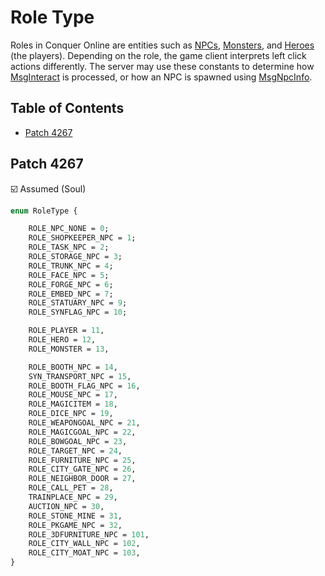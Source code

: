 # Role Type

Roles in Conquer Online are entities such as [NPCs](../renderers/npc.md), [Monsters](../renderers/monster.md), and [Heroes](../renderers/hero.md) (the players). Depending on the role, the game client interprets left click actions differently. The server may use these constants to determine how [MsgInteract](../network/messages/msginteract.md) is processed, or how an NPC is spawned using [MsgNpcInfo](../network/messages/msgnpcinfo.md).

## Table of Contents

* [Patch 4267](#patch-4267)

## Patch 4267

☑️ Assumed (Soul)

```proto
enum RoleType {

    ROLE_NPC_NONE = 0;
    ROLE_SHOPKEEPER_NPC = 1;
    ROLE_TASK_NPC = 2;
    ROLE_STORAGE_NPC = 3;
    ROLE_TRUNK_NPC = 4;
    ROLE_FACE_NPC = 5;
    ROLE_FORGE_NPC = 6;
    ROLE_EMBED_NPC = 7;
    ROLE_STATUARY_NPC = 9;
    ROLE_SYNFLAG_NPC = 10;

    ROLE_PLAYER = 11,
    ROLE_HERO = 12,
    ROLE_MONSTER = 13,

    ROLE_BOOTH_NPC = 14,
    SYN_TRANSPORT_NPC = 15,
    ROLE_BOOTH_FLAG_NPC = 16,
    ROLE_MOUSE_NPC = 17,
    ROLE_MAGICITEM = 18,
    ROLE_DICE_NPC = 19,
    ROLE_WEAPONGOAL_NPC = 21,
    ROLE_MAGICGOAL_NPC = 22,
    ROLE_BOWGOAL_NPC = 23,
    ROLE_TARGET_NPC = 24,
    ROLE_FURNITURE_NPC = 25,
    ROLE_CITY_GATE_NPC = 26,
    ROLE_NEIGHBOR_DOOR = 27,
    ROLE_CALL_PET = 28,
    TRAINPLACE_NPC = 29,
    AUCTION_NPC = 30,
    ROLE_STONE_MINE = 31,
    ROLE_PKGAME_NPC = 32,
    ROLE_3DFURNITURE_NPC = 101,
    ROLE_CITY_WALL_NPC = 102,
    ROLE_CITY_MOAT_NPC = 103,
}
```